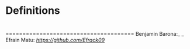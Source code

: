 # Definitions <h1>
======================================
  Benjamin Barona:_ _
  Efrain Matu: _https://github.com/Efrack09_
